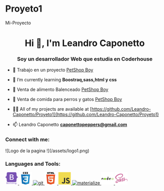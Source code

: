 # Proyeto1
Mi-Proyecto
<h1 align="center">Hi 👋, I'm Leandro Caponetto</h1>
<h3 align="center">Soy un desarrollador Web que estudia en Coderhouse</h3>

- 🔭 Trabajo en un proyecto [PetShop Boy](https://proyeto1.vercel.app/)

- 🌱 I’m currently learning **Boostraq,sass,html y css**

- 👯 Venta de alimento Balenceado [PetShop Boy](https://proyeto1.vercel.app/)

- 🤝 Venta de comida para perros y gatos [PetShop Boy](https://proyeto1.vercel.app/)

- 👨‍💻 All of my projects are available at [https://github.com/Leandro-Caponetto/Proyeto1](https://github.com/Leandro-Caponetto/Proyeto1)

- 📫 Leandro Caponetto **caponettopeppers@gmail.com**

<h3 align="left">Connect with me:</h3>
<p align="left">
</p>
![Logo de la pagina !](/assets/logo1.png)

<h3 align="left">Languages and Tools:</h3>
<p align="left"> <a href="https://getbootstrap.com" target="_blank" rel="noreferrer"> <img src="https://raw.githubusercontent.com/devicons/devicon/master/icons/bootstrap/bootstrap-plain-wordmark.svg" alt="bootstrap" width="40" height="40"/> </a> <a href="https://www.w3schools.com/css/" target="_blank" rel="noreferrer"> <img src="https://raw.githubusercontent.com/devicons/devicon/master/icons/css3/css3-original-wordmark.svg" alt="css3" width="40" height="40"/> </a> <a href="https://git-scm.com/" target="_blank" rel="noreferrer"> <img src="https://www.vectorlogo.zone/logos/git-scm/git-scm-icon.svg" alt="git" width="40" height="40"/> </a> <a href="https://www.w3.org/html/" target="_blank" rel="noreferrer"> <img src="https://raw.githubusercontent.com/devicons/devicon/master/icons/html5/html5-original-wordmark.svg" alt="html5" width="40" height="40"/> </a> <a href="https://developer.mozilla.org/en-US/docs/Web/JavaScript" target="_blank" rel="noreferrer"> <img src="https://raw.githubusercontent.com/devicons/devicon/master/icons/javascript/javascript-original.svg" alt="javascript" width="40" height="40"/> </a> <a href="https://materializecss.com/" target="_blank" rel="noreferrer"> <img src="https://raw.githubusercontent.com/prplx/svg-logos/5585531d45d294869c4eaab4d7cf2e9c167710a9/svg/materialize.svg" alt="materialize" width="40" height="40"/> </a> <a href="https://nodejs.org" target="_blank" rel="noreferrer"> <img src="https://raw.githubusercontent.com/devicons/devicon/master/icons/nodejs/nodejs-original-wordmark.svg" alt="nodejs" width="40" height="40"/> </a> <a href="https://sass-lang.com" target="_blank" rel="noreferrer"> <img src="https://raw.githubusercontent.com/devicons/devicon/master/icons/sass/sass-original.svg" alt="sass" width="40" height="40"/> </a> </p>
